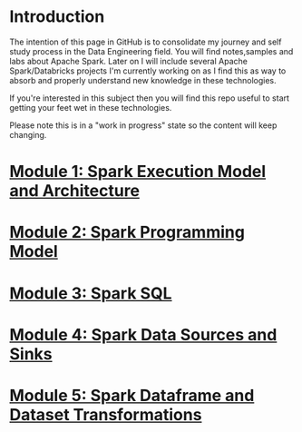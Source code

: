 # Introduction
The intention of this page in GitHub is to consolidate my journey and self study process in the Data Engineering field.
You will find notes,samples and labs about Apache Spark. Later on I will include several Apache Spark/Databricks projects
I'm currently working on as I find this as way to absorb and properly understand new knowledge in these technologies.

If you're interested in this subject then you will find this repo useful to start getting your feet wet in these technologies.

Please note this is in a "work in progress" state so the content will keep changing.

# [Module 1: Spark Execution Model and Architecture](https://github.com/al-de20/DateEngineeringTutorials/blob/main/Content/Spark_Execution_Model_and_Architecture.md)

# [Module 2: Spark Programming Model](https://github.com/al-de20/DateEngineeringTutorials/blob/main/Content/Spark_Programming_Model.md)

# [Module 3: Spark SQL](https://github.com/al-de20/DateEngineeringTutorials/blob/main/Content/Spark_SQL.md)

# [Module 4: Spark Data Sources and Sinks](https://github.com/al-de20/DateEngineeringTutorials/blob/main/Content/Spark_Data_Sources_and_Sinks.md)

# [Module 5: Spark Dataframe and Dataset Transformations](https://github.com/al-de20/DateEngineeringTutorials/blob/main/Content/Spark_Dataframe_Dataset_Transformation.md)